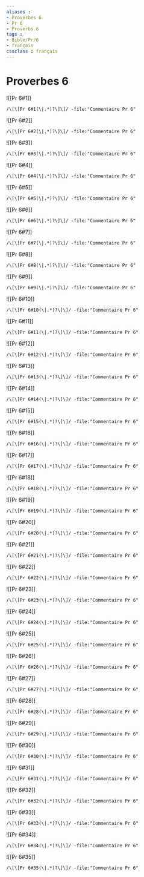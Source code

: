```yaml
---
aliases : 
- Proverbes 6
- Pr 6
- Proverbs 6
tags : 
- Bible/Pr/6
- français
cssclass : français
---
```


# Proverbes 6

![[Pr 6#1]]

```query
/\[\[Pr 6#1(\|.*)?\]\]/ -file:"Commentaire Pr 6"
```

![[Pr 6#2]]

```query
/\[\[Pr 6#2(\|.*)?\]\]/ -file:"Commentaire Pr 6"
```

![[Pr 6#3]]

```query
/\[\[Pr 6#3(\|.*)?\]\]/ -file:"Commentaire Pr 6"
```

![[Pr 6#4]]

```query
/\[\[Pr 6#4(\|.*)?\]\]/ -file:"Commentaire Pr 6"
```

![[Pr 6#5]]

```query
/\[\[Pr 6#5(\|.*)?\]\]/ -file:"Commentaire Pr 6"
```

![[Pr 6#6]]

```query
/\[\[Pr 6#6(\|.*)?\]\]/ -file:"Commentaire Pr 6"
```

![[Pr 6#7]]

```query
/\[\[Pr 6#7(\|.*)?\]\]/ -file:"Commentaire Pr 6"
```

![[Pr 6#8]]

```query
/\[\[Pr 6#8(\|.*)?\]\]/ -file:"Commentaire Pr 6"
```

![[Pr 6#9]]

```query
/\[\[Pr 6#9(\|.*)?\]\]/ -file:"Commentaire Pr 6"
```

![[Pr 6#10]]

```query
/\[\[Pr 6#10(\|.*)?\]\]/ -file:"Commentaire Pr 6"
```

![[Pr 6#11]]

```query
/\[\[Pr 6#11(\|.*)?\]\]/ -file:"Commentaire Pr 6"
```

![[Pr 6#12]]

```query
/\[\[Pr 6#12(\|.*)?\]\]/ -file:"Commentaire Pr 6"
```

![[Pr 6#13]]

```query
/\[\[Pr 6#13(\|.*)?\]\]/ -file:"Commentaire Pr 6"
```

![[Pr 6#14]]

```query
/\[\[Pr 6#14(\|.*)?\]\]/ -file:"Commentaire Pr 6"
```

![[Pr 6#15]]

```query
/\[\[Pr 6#15(\|.*)?\]\]/ -file:"Commentaire Pr 6"
```

![[Pr 6#16]]

```query
/\[\[Pr 6#16(\|.*)?\]\]/ -file:"Commentaire Pr 6"
```

![[Pr 6#17]]

```query
/\[\[Pr 6#17(\|.*)?\]\]/ -file:"Commentaire Pr 6"
```

![[Pr 6#18]]

```query
/\[\[Pr 6#18(\|.*)?\]\]/ -file:"Commentaire Pr 6"
```

![[Pr 6#19]]

```query
/\[\[Pr 6#19(\|.*)?\]\]/ -file:"Commentaire Pr 6"
```

![[Pr 6#20]]

```query
/\[\[Pr 6#20(\|.*)?\]\]/ -file:"Commentaire Pr 6"
```

![[Pr 6#21]]

```query
/\[\[Pr 6#21(\|.*)?\]\]/ -file:"Commentaire Pr 6"
```

![[Pr 6#22]]

```query
/\[\[Pr 6#22(\|.*)?\]\]/ -file:"Commentaire Pr 6"
```

![[Pr 6#23]]

```query
/\[\[Pr 6#23(\|.*)?\]\]/ -file:"Commentaire Pr 6"
```

![[Pr 6#24]]

```query
/\[\[Pr 6#24(\|.*)?\]\]/ -file:"Commentaire Pr 6"
```

![[Pr 6#25]]

```query
/\[\[Pr 6#25(\|.*)?\]\]/ -file:"Commentaire Pr 6"
```

![[Pr 6#26]]

```query
/\[\[Pr 6#26(\|.*)?\]\]/ -file:"Commentaire Pr 6"
```

![[Pr 6#27]]

```query
/\[\[Pr 6#27(\|.*)?\]\]/ -file:"Commentaire Pr 6"
```

![[Pr 6#28]]

```query
/\[\[Pr 6#28(\|.*)?\]\]/ -file:"Commentaire Pr 6"
```

![[Pr 6#29]]

```query
/\[\[Pr 6#29(\|.*)?\]\]/ -file:"Commentaire Pr 6"
```

![[Pr 6#30]]

```query
/\[\[Pr 6#30(\|.*)?\]\]/ -file:"Commentaire Pr 6"
```

![[Pr 6#31]]

```query
/\[\[Pr 6#31(\|.*)?\]\]/ -file:"Commentaire Pr 6"
```

![[Pr 6#32]]

```query
/\[\[Pr 6#32(\|.*)?\]\]/ -file:"Commentaire Pr 6"
```

![[Pr 6#33]]

```query
/\[\[Pr 6#33(\|.*)?\]\]/ -file:"Commentaire Pr 6"
```

![[Pr 6#34]]

```query
/\[\[Pr 6#34(\|.*)?\]\]/ -file:"Commentaire Pr 6"
```

![[Pr 6#35]]

```query
/\[\[Pr 6#35(\|.*)?\]\]/ -file:"Commentaire Pr 6"
```

